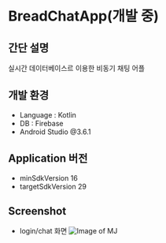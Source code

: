 # BreadChatApp(개발 중)

## 간단 설명
실시간 데이터베이스르 이용한 비동기 채팅 어플

## 개발 환경
* Language : Kotlin
* DB : Firebase
* Android Studio @3.6.1

## Application 버전
* minSdkVersion 16
* targetSdkVersion 29

## Screenshot
* login/chat 화면
![Image of MJ](https://github.com/ShinMyeongJi/Images/blob/master/bread_chat_app/1.PNG?raw=true)
